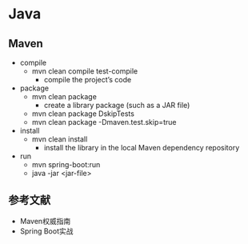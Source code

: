 # Java

## Maven

+ compile
  + mvn clean compile test-compile
    + compile the project’s code
+ package
  + mvn clean package
    + create a library package (such as a JAR file)
  + mvn clean package DskipTests
  + mvn clean package -Dmaven.test.skip=true
+ install
  + mvn clean install
    + install the library in the local Maven dependency repository
+ run
  + mvn spring-boot:run
  + java -jar &lt;jar-file&gt;

## 参考文献

+ Maven权威指南
+ Spring Boot实战
